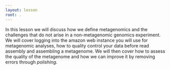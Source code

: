 ```yaml
---
layout: lesson
root: .
---
```


In this lesson we will discuss how we define metagenomics and the challenges that do not arise in a non-metagenomic genomics experiment. We will cover logging into the amazon web instance you will use for metagenomic analyses, how to quality control your data before read assembly and assembling a metagenome. We will then cover how to assess the quality of the metagenome and how we can improve it by removing errors through _polishing_. 
